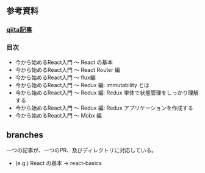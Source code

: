 ## 参考資料

### [qiita記事](https://qiita.com/TsutomuNakamura/items/72d8cf9f07a5a30be048)

### 目次
  - 今から始めるReact入門 〜 React の基本
  - 今から始めるReact入門 〜 React Router 編
  - 今から始めるReact入門 〜 flux編
  - 今から始めるReact入門 〜 Redux 編: immutability とは
  - 今から始めるReact入門 〜 Redux 編: Redux 単体で状態管理をしっかり理解する
  - 今から始めるReact入門 〜 Redux 編: Redux アプリケーションを作成する
  - 今から始めるReact入門 〜 Mobx 編

## branches

一つの記事が、一つのPR、及びディレクトリに対応している。
  - (e.g.) React の基本 -> react-basics



